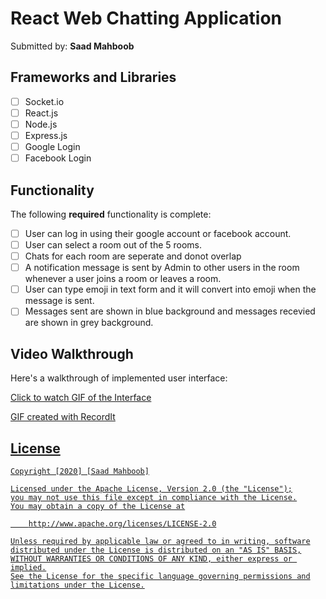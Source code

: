 # React Web Chatting Application

Submitted by: **Saad Mahboob**

## Frameworks and Libraries
* [ ] Socket.io
* [ ] React.js
* [ ] Node.js
* [ ] Express.js
* [ ] Google Login
* [ ] Facebook Login

## Functionality

The following **required** functionality is complete:

* [ ] User can log in using their google account or facebook account.
* [ ] User can select a room out of the 5 rooms.
* [ ] Chats for each room are seperate and donot overlap
* [ ] A notification message is sent by Admin to other users in the room whenever a user joins a room or leaves a room.
* [ ] User can type emoji in text form and it will convert into emoji when the message is sent.
* [ ] Messages sent are shown in blue background and messages recevied are shown in grey background.

## Video Walkthrough 

Here's a walkthrough of implemented user interface:

<a href ="http://g.recordit.co/iGRzQPPiqJ.gif" target = "_blank" /> Click to watch GIF of the Interface

GIF created with RecordIt


## License

    Copyright [2020] [Saad Mahboob]

    Licensed under the Apache License, Version 2.0 (the "License");
    you may not use this file except in compliance with the License.
    You may obtain a copy of the License at

        http://www.apache.org/licenses/LICENSE-2.0

    Unless required by applicable law or agreed to in writing, software
    distributed under the License is distributed on an "AS IS" BASIS,
    WITHOUT WARRANTIES OR CONDITIONS OF ANY KIND, either express or implied.
    See the License for the specific language governing permissions and
    limitations under the License.

